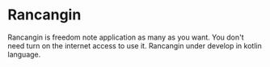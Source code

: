 # Rancangin

Rancangin is freedom note application as many as you want. You don't need turn on the internet access to use it. Rancangin under develop in kotlin language.
